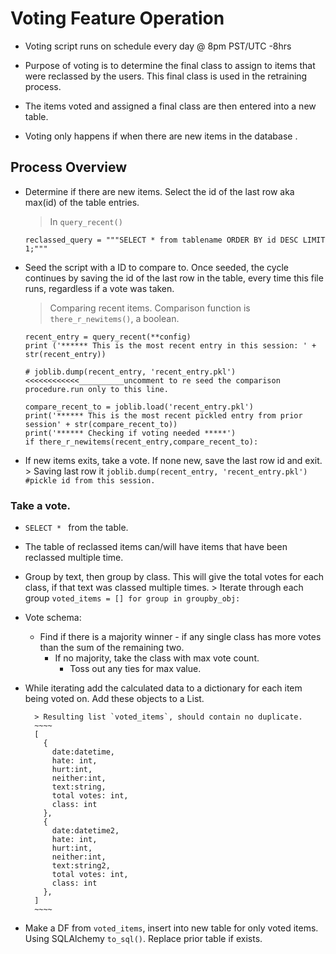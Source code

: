 # Voting Feature Operation

* Voting script runs on schedule every day @ 8pm PST/UTC -8hrs

* Purpose of voting is to determine the final class to assign to items that were reclassed by the users. This final class is used in the retraining process.

* The items voted and assigned a final class are then entered into a new table.

* Voting only happens if when there are new items in the database .

## Process Overview

* Determine if there are new items. Select the id of the last row aka max(id) of the table entries.
    > In `query_recent()`
    ~~~~
    reclassed_query = """SELECT * from tablename ORDER BY id DESC LIMIT 1;"""
    ~~~~

* Seed the script with a ID to compare to. Once seeded, the cycle continues by saving the id of the last row in the table, every time this file runs, regardless if a vote was taken.
    > Comparing recent items. Comparison function is `there_r_newitems()`, a boolean.
    ~~~~
    recent_entry = query_recent(**config)
    print ('****** This is the most recent entry in this session: ' + str(recent_entry))

    # joblib.dump(recent_entry, 'recent_entry.pkl') <<<<<<<<<<<<__________uncomment to re seed the comparison procedure.run only to this line.

    compare_recent_to = joblib.load('recent_entry.pkl')
    print('****** This is the most recent pickled entry from prior session' + str(compare_recent_to))
    print('****** Checking if voting needed *****')
    if there_r_newitems(recent_entry,compare_recent_to):
    ~~~~

* If new items exits, take a vote. If none new, save the last row id and exit.
      > Saving last row it
      `joblib.dump(recent_entry, 'recent_entry.pkl')  #pickle id from this session.`



### Take a vote.

* `SELECT * ` from the table.
* The table of reclassed items can/will have items that have been reclassed multiple time.
* Group by text, then group by class. This will give the total votes for each class, if that text was classed multiple times.
        > Iterate through each group
        `voted_items = []
          for group in groupby_obj:`

* Vote schema:
    *  Find if there is a majority winner - if any single class has more votes than the sum of the remaining two.
        * If no majority, take the class with max vote count.
          * Toss out any ties for max value.
* While iterating add the calculated data to a dictionary for each item being voted on. Add these objects to a List.

        > Resulting list `voted_items`, should contain no duplicate.
        ~~~~
        [
          {
            date:datetime,
            hate: int,
            hurt:int,
            neither:int,
            text:string,
            total votes: int,
            class: int            
          },
          {
            date:datetime2,
            hate: int,
            hurt:int,
            neither:int,
            text:string2,
            total votes: int,
            class: int            
          },
        ]
        ~~~~

* Make a DF from `voted_items`, insert into new table for only voted items. Using SQLAlchemy `to_sql()`. Replace prior table if exists.
